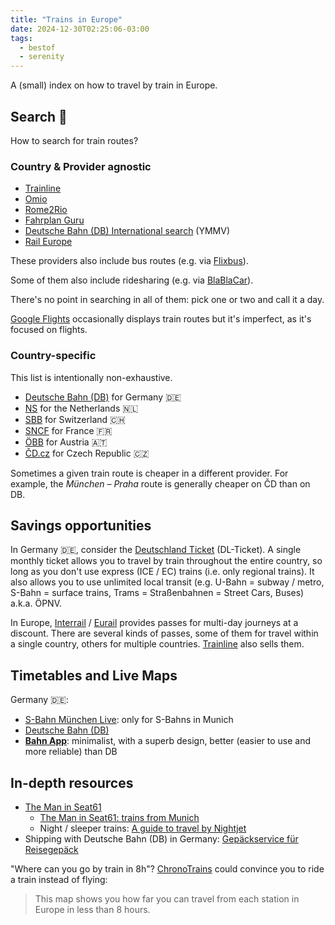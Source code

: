 ```yaml
---
title: "Trains in Europe"
date: 2024-12-30T02:25:06-03:00
tags:
  - bestof
  - serenity
---
```


A (small) index on how to travel by train in Europe.

## Search 🔎

How to search for train routes?

### Country & Provider agnostic

- [Trainline](https://www.thetrainline.com/)
- [Omio](https://www.omio.com/)
- [Rome2Rio](https://www.rome2rio.com/)
- [Fahrplan Guru](https://www.fahrplan.guru/)
- [Deutsche Bahn (DB) International search](https://int.bahn.de/) (YMMV)
- [Rail Europe](https://www.raileurope.com/)

These providers also include bus routes (e.g. via [Flixbus](https://www.flixbus.com/)).

Some of them also include ridesharing (e.g. via [BlaBlaCar](https://www.blablacar.com/)).

There's no point in searching in all of them: pick one or two and call it a day.

[Google Flights](https://flights.google.com/) occasionally displays train routes but it's imperfect, as it's focused on flights.

### Country-specific

This list is intentionally non-exhaustive.

<!-- keep-sorted start -->
- [Deutsche Bahn (DB)](https://int.bahn.de/en/) for Germany 🇩🇪
- [NS](https://www.ns.nl/en) for the Netherlands 🇳🇱
- [SBB](https://www.sbb.ch/en) for Switzerland 🇨🇭
- [SNCF](https://www.sncf-connect.com/en-en/) for France 🇫🇷
- [ÖBB](https://www.oebb.at/en/) for Austria 🇦🇹
- [ČD.cz](https://www.cd.cz/en/) for Czech Republic 🇨🇿
<!-- keep-sorted end -->

Sometimes a given train route is cheaper in a different provider.
For example, the _München – Praha_ route is generally cheaper on ČD than on DB.

## Savings opportunities

In Germany 🇩🇪, consider the [Deutschland Ticket](https://int.bahn.de/en/offers/regional/deutschland-ticket) (DL-Ticket).
A single monthly ticket allows you to travel by train throughout the entire country, so long as you don't use express (ICE / EC) trains (i.e. only regional trains).
It also allows you to use unlimited local transit (e.g. U-Bahn = subway / metro, S-Bahn = surface trains, Trams = Straßenbahnen = Street Cars, Buses) a.k.a. ÖPNV.

In Europe, [Interrail](https://www.interrail.eu/en) / [Eurail](https://www.eurail.com/en) provides passes for multi-day journeys at a discount.
There are several kinds of passes, some of them for travel within a single country, others for multiple countries. [Trainline](https://www.thetrainline.com/passes?source=hweb&countryOfResidence=DE&countryToVisit=interrail-one-country-pass-italy) also sells them.

## Timetables and Live Maps

Germany 🇩🇪:

- [S-Bahn München Live](https://s-bahn-muenchen-live.de/): only for S-Bahns in
  Munich
- [Deutsche Bahn (DB)](https://reiseauskunft.bahn.de/bin/bhftafel.exe/en?ld=96252&country=DEU&rt=1&newrequest=yes&&country=GBR)
- [**Bahn App**](https://bahnapp.com/): minimalist, with a superb design, better (easier to use and more reliable) than DB

## In-depth resources

- [The Man in Seat61](https://www.seat61.com/index.html)
  - [The Man in Seat61: trains from Munich](https://www.seat61.com/international-trains/trains-from-Munich.htm)
  - Night / sleeper trains: [A guide to travel by Nightjet](https://www.seat61.com/trains-and-routes/nightjet.htm)
- Shipping with Deutsche Bahn (DB) in Germany: [Gepäckservice für Reisegepäck](https://www.gepaeckservice-bahn.de/buchung.xhtml)

"Where can you go by train in 8h"? [ChronoTrains](https://www.chronotrains.com/) could convince you to ride a train instead of flying:

> This map shows you how far you can travel from each station in Europe in less than 8 hours.
